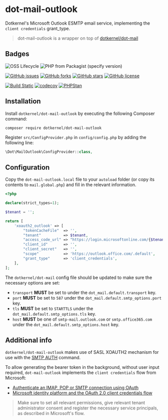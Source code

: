 # dot-mail-outlook

Dotkernel's Microsoft Outlook ESMTP email service, implementing the `client credentials` grant_type. 

> dot-mail-outlook is a wrapper on top of [dotkernel/dot-mail](https://github.com/dotkernel/dot-mail)

## Badges

![OSS Lifecycle](https://img.shields.io/osslifecycle/dotkernel/dot-mail-outlook)
![PHP from Packagist (specify version)](https://img.shields.io/packagist/php-v/dotkernel/dot-mail-outlook/dev-master)

[![GitHub issues](https://img.shields.io/github/issues/dotkernel/dot-mail-outlook)](https://github.com/dotkernel/dot-mail-outlook/issues)
[![GitHub forks](https://img.shields.io/github/forks/dotkernel/dot-mail-outlook)](https://github.com/dotkernel/dot-mail-outlook/network)
[![GitHub stars](https://img.shields.io/github/stars/dotkernel/dot-mail-outlook)](https://github.com/dotkernel/dot-mail-outlook/stargazers)
[![GitHub license](https://img.shields.io/github/license/dotkernel/dot-mail-outlook)](https://github.com/dotkernel/dot-mail-outlook/blob/0.1/LICENSE.md)

[![Build Static](https://github.com/dotkernel/dot-mail-outlook/actions/workflows/continuous-integration.yml/badge.svg?branch=0.1)](https://github.com/dotkernel/dot-mail-outlook/actions/workflows/continuous-integration.yml)
[![codecov](https://codecov.io/gh/dotkernel/dot-mail-outlook/branch/0.1/graph/badge.svg?token=G51NEHYKD3)](https://codecov.io/gh/dotkernel/dot-mail-outlook)
[![PHPStan](https://github.com/dotkernel/dot-mail-outlook/actions/workflows/static-analysis.yml/badge.svg?branch=0.1)](https://github.com/dotkernel/dot-mail/actions/workflows/static-analysis.yml)

## Installation

Install `dotkernel/dot-mail-outlook` by executing the following Composer command:

```shell
composer require dotkernel/dot-mail-outlook
```

Register `src/ConfigProvider.php` in `config/config.php` by adding the following line:

```php
\Dot\MailOutlook\ConfigProvider::class,
```

## Configuration

Copy the `dot-mail-outlook.local` file to your `autoload` folder (or copy its contents to `mail.global.php`) and fill in the relevant information.

```php
<?php

declare(strict_types=1);

$tenant = '';

return [
    'xoauth2_outlook' => [
        "tokenCacheFile"  => '',
        "tenant"          => $tenant,
        "access_code_url" => "https://login.microsoftonline.com/{$tenant}/oauth2/v2.0/token",
        "client_id"       => '',
        "client_secret"   => '',
        "scope"           => 'https://outlook.office.com/.default',
        "grant_type"      => 'client_credentials',
    ],
];
```

The `dotkernel/dot-mail` config file should be updated to make sure the necessary options are set:

- `transport` **MUST** be set to under the `dot_mail.default.transport` key.
- `port` **MUST** be set to `587` under the `dot_mail.default.smtp_options.port` key.
- `tls` **MUST** be set to `STARTTLS` under the `dot_mail.default.smtp_options.tls` key.
- `host` **MUST** be one of `smtp-mail.outlook.com` or `smtp.office365.com` under the `dot_mail.default.smtp_options.host` key.

## Additional info

`dotkernel/dot-mail-outlook` makes use of SASL XOAUTH2 mechanism for use with the [SMTP AUTH](https://datatracker.ietf.org/doc/html/rfc4954) command.

To allow generating the bearer token in the background, without user input required,
`dot-mail-outlook` implements the `client credentials` flow from Microsoft:

- [Authenticate an IMAP, POP or SMTP connection using OAuth](https://learn.microsoft.com/en-us/exchange/client-developer/legacy-protocols/how-to-authenticate-an-imap-pop-smtp-application-by-using-oauth)
- [Microsoft identity platform and the OAuth 2.0 client credentials flow](https://learn.microsoft.com/en-us/entra/identity-platform/v2-oauth2-client-creds-grant-flow)

> Make sure to set all relevant permissions, give relevant tenant administrator consent and register the necessary service principals, as described in Microsoft's flow.
